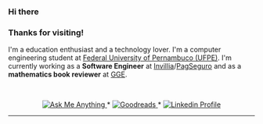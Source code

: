 ### Hi there

### Thanks for visiting!

I'm a education enthusiast and a technology lover. I'm a computer engineering student at [Federal University of Pernambuco (UFPE)](https://www3.cin.ufpe.br/en/). I'm currently working as a **Software Engineer** at [Invillia](https://invillia.com/global-growth-framework/)/[PagSeguro](https://pagseguro.uol.com.br/) and as a **mathematics book reviewer** at [GGE](https://gge.com.br/web/).

<br/>
  
<p align="center">
	<a href="mailto:mamontei@student.42sp.org.br">
		<img alt="Ask Me Anything" src="https://img.shields.io/badge/-Ask_me_anything-blueviolet?style=flat&logo=Gmail&logoColor=white&link=mailto:mamontei@student.42sp.org.br" />
	</a>
	<span> * </span>
	<a href="https://www.goodreads.com/user/show/68025860-m-cio-meneses">
		<img alt="Goodreads" src="https://img.shields.io/badge/Goodreads-G-yellow?style=flat&link=https://www.goodreads.com/user/show/68025860-m-cio-meneses" />
	</a>
	<span> * </span>
	<a href="https://www.linkedin.com/in/maciomeneses/">
		<img alt="Linkedin Profile" src="https://img.shields.io/badge/-Linkedin_Profile-0072b1?style=flat&logo=Linkedin&logoColor=white&link=https://www.linkedin.com/in/maciomeneses/" />
	</a>
</p>

---
